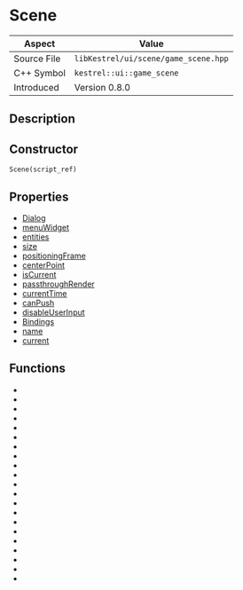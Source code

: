 # Scene
| Aspect | Value |
| --- | --- |
| Source File | `libKestrel/ui/scene/game_scene.hpp` |
| C++ Symbol | `kestrel::ui::game_scene` |
| Introduced | Version 0.8.0 |
## Description
## Constructor
```
Scene(script_ref)
```
## Properties

 - [Dialog](Dialog.md)
 - [menuWidget](menuWidget.md)
 - [entities](entities.md)
 - [size](size.md)
 - [positioningFrame](positioningFrame.md)
 - [centerPoint](centerPoint.md)
 - [isCurrent](isCurrent.md)
 - [passthroughRender](passthroughRender.md)
 - [currentTime](currentTime.md)
 - [canPush](canPush.md)
 - [disableUserInput](disableUserInput.md)
 - [Bindings](Bindings.md)
 - [name](name.md)
 - [current](current.md)

## Functions

 - [](keyDown.md)
 - [](key.md)
 - [](addWidget.md)
 - [](drawLine.md)
 - [](onMouseEvent.md)
 - [](after.md)
 - [](addEntity.md)
 - [](update.md)
 - [](adoptPhysicsBody.md)
 - [](importSupportingScripts.md)
 - [](onClose.md)
 - [](push.md)
 - [](onKeyEvent.md)
 - [](replaceEntity.md)
 - [](render.md)
 - [](keyReleased.md)
 - [](repeatEvery.md)
 - [](back.md)
 - [](pop.md)
 - [](bind.md)
 - [](start.md)

